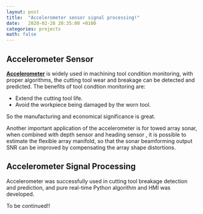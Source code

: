```yaml
---
layout: post
title:  "Accelerometer sensor signal processing!"
date:   2020-02-28 20:35:00 +0100
categories: projects
math: false
---
```


## Accelerometer Sensor
[**Accelerometer**](https://en.wikipedia.org/wiki/Accelerometer) is widely used in machining tool condition monitoring, with proper algorithms, the cutting tool wear and breakage can be detected and predicted. The benefits of tool condtion monitoring are:
* Extend the cutting tool life.
* Avoid the workpiece being damaged by the worn tool.

So the manufacturing and economical significance is great.

Another important application of the accelerometer is for towed array sonar, when combined with depth sensor and heading sensor , it is possible to estimate the flexible array manifold, so that the sonar beamforming output SNR can be improved by compensating the array shape distortions.

## Accelerometer Signal Processing

Accelerometer was successfully used in cutting tool breakage detection and prediction, and pure real-time Python algorithm and HMI was developed. 

To be continued!!